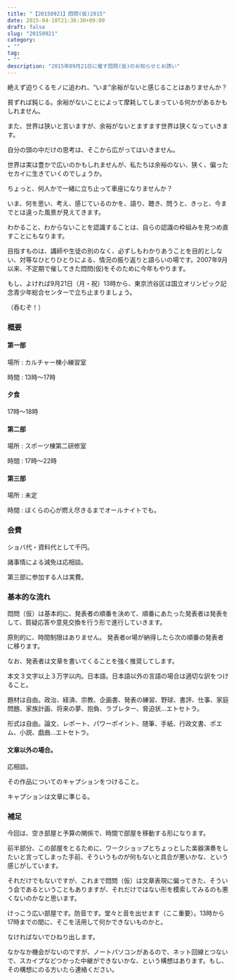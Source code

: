 ```yaml
---
title: "【20150921】悶問(仮)2015"
date: 2015-04-10T21:36:30+09:00
draft: false
slug: "20150921"
category:
- ""
tag:
- ""
description: "2015年09月21日に催す悶問(仮)のお知らせとお誘い"
---
```


絶えず迫りくるモノに追われ、“いま”余裕がないと感じることはありませんか？

貧ずれば鈍じる。余裕がないことによって摩耗してしまっている何かがあるかもしれません。

また、世界は狭いと言いますが、余裕がないとますます世界は狭くなっていきます。

自分の頭の中だけの思考は、そこから広がってはいきません。

世界は実は豊かで広いのかもしれませんが、私たちは余裕のない、狭く、偏ったセカイに生きていくのでしょうか。

ちょっと、何人かで一緒に立ち止って車座になりませんか？

いま、何を思い、考え、感じているのかを、語り、聴き、問うと、きっと、今までとは違った風景が見えてきます。

わかること、わからないことを認識することは、自らの認識の枠組みを見つめ直すことにもなります。

目指すものは、講師や生徒の別のなく、必ずしもわかりあうことを目的としない、対等なひとりひとりによる、情況の振り返りと語らいの場です。2007年9月以来、不定期で催してきた悶問(仮)をそのために今年もやります。

もし、よければ9月21日（月・祝）13時から、東京渋谷区は国立オリンピック記念青少年総合センターで立ち止まりましょう。

（呑むぞ！）

### 概要

#### 第一部

場所
:   カルチャー棟小練習室

時間
:   13時～17時

#### 夕食

17時～18時

#### 第二部

場所
:   スポーツ棟第二研修室

時間
:   17時～22時

#### 第三部

場所
:   未定

時間
:   ぼくらの心が燃え尽きるまでオールナイトでも。

### 会費

ショバ代・資料代として千円。

諸事情による減免は応相談。

第三部に参加する人は実費。

### 基本的な流れ

悶問（仮）は基本的に、発表者の順番を決めて、順番にあたった発表者は発表をして、質疑応答や意見交換を行う形で進行していきます。

原則的に、時間制限はありません。
発表者or場が納得したら次の順番の発表者に移ります。

なお、発表者は文章を書いてくることを強く推奨してします。

本文３文字以上３万字以内。日本語。日本語以外の言語の場合は適切な訳をつけること。

題材は自由。政治、経済、宗教、企画書、発表の練習、野球、書評、仕事、家庭問題、家族計画、将来の夢、抱負、ラブレター、脅迫状…エトセトラ。

形式は自由。論文、レポート、パワーポイント、随筆、手紙、行政文書、ポエム、小説、戯曲…エトセトラ。

#### 文章以外の場合。

応相談。

その作品についてのキャプションをつけること。

キャプションは文章に準じる。

### 補足

今回は、空き部屋と予算の関係で、時間で部屋を移動する形になります。

前半部分、この部屋をとるために、ワークショップとちょっとした楽器演奏をしたいと言ってしまった手前、そういうものが何もないと具合が悪いかな、という感じがしています。

それだけでもないですが、これまで悶問（仮）は文章表現に偏ってきた、そういう会であるということもありますが、それだけではない形を模索してみるのも悪くないのかなと思います。

けっこう広い部屋です。防音です。堂々と音を出せます（ここ重要）。13時から17時までの間に、そこを活用して何かできないものかと。

なければないでひねり出します。

なかなか機会がないのですが、ノートパソコンがあるので、ネット回線とつないで、スカイプなどつかった中継ができないかな、という構想はあります。もし、その構想にのる方いたら連絡ください。
